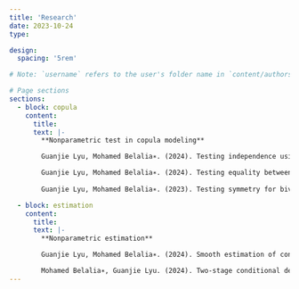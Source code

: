 ```yaml
---
title: 'Research'
date: 2023-10-24
type: 

design:
  spacing: '5rem'

# Note: `username` refers to the user's folder name in `content/authors/`

# Page sections
sections:
  - block: copula
    content:
      title: 
      text: |-
        **Nonparametric test in copula modeling**

        Guanjie Lyu, Mohamed Belalia∗. (2024). Testing independence using C-power functions. Under review

        Guanjie Lyu, Mohamed Belalia∗. (2024). Testing equality between the dependence structures of two samples using Bernstein polynomials. arXiv:2303.02510. Under revision
 
        Guanjie Lyu, Mohamed Belalia∗. (2023). Testing symmetry for bivariate copulas using Bernstein polynomials. Statistics and Computing 33 (6): 128.

  - block: estimation
    content:
      title: 
      text: |-
        **Nonparametric estimation**

        Guanjie Lyu, Mohamed Belalia∗. (2024). Smooth estimation of conditional quantile function using Bernstein polynomials. Statistics 58 (2): 407-421.

        Mohamed Belalia∗, Guanjie Lyu. (2024). Two-stage conditional density estimation based on Bernstein polynomials. Communications in Statistics - Theory and Methods 53 (11): 4172-4193.
---
```



